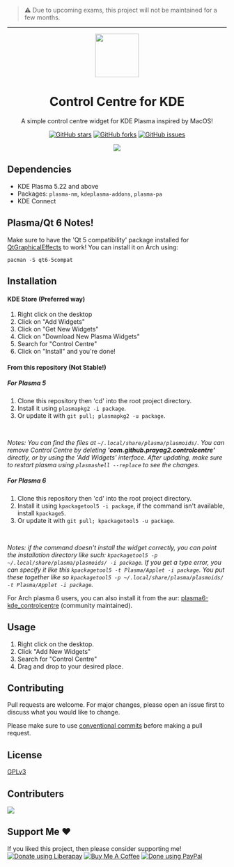> :warning: Due to upcoming exams, this project will not be maintained for a few months.
<hr>

<p align="center">
  <img src="https://github.com/Prayag2/kde_controlcentre/blob/main/assets/logo.jpg" width=100/>
  <h1 align="center">Control Centre for KDE</h1>
  <p align="center">A simple control centre widget for KDE Plasma inspired by MacOS!</center>
</p>

<p align="center">
<a href="https://github.com/prayag2/kde_controlcentre/stargazers"><img alt="GitHub stars" src="https://img.shields.io/github/stars/prayag2/kde_controlcentre?color=%233DAEE9&style=for-the-badge"></a>
<a href="https://github.com/prayag2/kde_controlcentre/network"><img alt="GitHub forks" src="https://img.shields.io/github/forks/prayag2/kde_controlcentre?color=%233DAEE9&style=for-the-badge"></a>
<a href="https://github.com/prayag2/kde_controlcentre/issues"><img alt="GitHub issues" src="https://img.shields.io/github/issues/prayag2/kde_controlcentre?color=%233DAEE9&style=for-the-badge"></a>
</p>

<p align="center">
  <img src="https://github.com/Prayag2/kde_controlcentre/blob/main/assets/ss.png"/>
</p>

## Dependencies
- KDE Plasma 5.22 and above
- Packages: `plasma-nm`, `kdeplasma-addons`, `plasma-pa`
- KDE Connect

## Plasma/Qt 6 Notes!
Make sure to have the 'Qt 5 compatibility' package installed for [QtGraphicalEffects](https://forum.qt.io/topic/121329/qtgraphicaleffects-not-available-in-qt6-qml/9) to work!
You can install it on Arch using: <br />

`pacman -S qt6-5compat` 

## Installation
#### KDE Store (Preferred way)
1. Right click on the desktop
2. Click on "Add Widgets"
3. Click on "Get New Widgets"
4. Click on "Download New Plasma Widgets"
5. Search for "Control Centre"
6. Click on "Install" and you're done!

#### From this repository (Not Stable!)
##### For Plasma 5
1. Clone this repository then 'cd' into the root project directory.
2. Install it using ```plasmapkg2 -i package```.
3. Or update it with ```git pull; plasmapkg2 -u package```.
<br />

*Notes: You can find the files at `~/.local/share/plasma/plasmoids/`. You can remove Control Centre by deleting **'com.github.prayag2.controlcentre'** directly, or by using the 'Add Widgets' interface. After updating, make sure to restart plasma using `plasmashell --replace` to see the changes.*

##### For Plasma 6
1. Clone this repository then 'cd' into the root project directory.
2. Install it using ```kpackagetool5 -i package```, if the command isn't available, install ```kpackage5```.
3. Or update it with ```git pull; kpackagetool5 -u package```.
<br />

*Notes: if the command doesn't install the widget correctly, you can point the installation directory like such: `kpackagetool5 -p ~/.local/share/plasma/plasmoids/ -i package`. If you get a type error, you can specify it like this `kpackagetool5 -t Plasma/Applet -i package`. You put these together like so `kpackagetool5 -p ~/.local/share/plasma/plasmoids/ -t Plasma/Applet -i package`.*

For Arch plasma 6 users, you can also install it from the aur: [plasma6-kde_controlcentre](https://aur.archlinux.org/packages/plasma6-kde_controlcentre) (community maintained).

## Usage
1. Right click on the desktop.
2. Click "Add New Widgets"
3. Search for "Control Centre"
4. Drag and drop to your desired place.

## Contributing
Pull requests are welcome. For major changes, please open an issue first to discuss what you would like to change.

Please make sure to use [conventional commits](https://www.conventionalcommits.org/en/v1.0.0/) before making a pull request.

## License
[GPLv3](https://www.gnu.org/licenses/gpl-3.0.en.html)

## Contributers
<a href = "https://github.com/Prayag2/kde_controlcentre/graphs/contributors">
  <img src = "https://contrib.rocks/image?repo=Prayag2/kde_controlcentre"/>
</a>

## Support Me ♥
If you liked this project, then please consider supporting me!
<br>
<a href="https://liberapay.com/Prayag/donate"><img alt="Donate using Liberapay" src="https://img.shields.io/badge/LIBERAPAY-%231A171B?style=for-the-badge&logo=liberapay"/></a>
<a href="https://ko-fi.com/O5O1FJ70D"><img alt="Buy Me A Coffee" src="https://img.shields.io/badge/Buy%20Me%20A%20Coffee-%234D798C?style=for-the-badge&logo=ko-fi"/></a>
<a href="https://coindrop.to/prayagjain"><img alt="Done using PayPal" src="https://img.shields.io/badge/PayPal-%23F2BA37?style=for-the-badge&logo=paypal"/></a>
